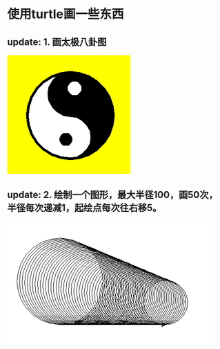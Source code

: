 # 使用turtle画一些东西

## update: 1. 画太极八卦图
![太极八卦图](./image/turtle_baguatu.png)

## update: 2. 绘制一个图形，最大半径100，画50次，半径每次递减1，起绘点每次往右移5。
![圆](./image/create_multi_circle.png)
